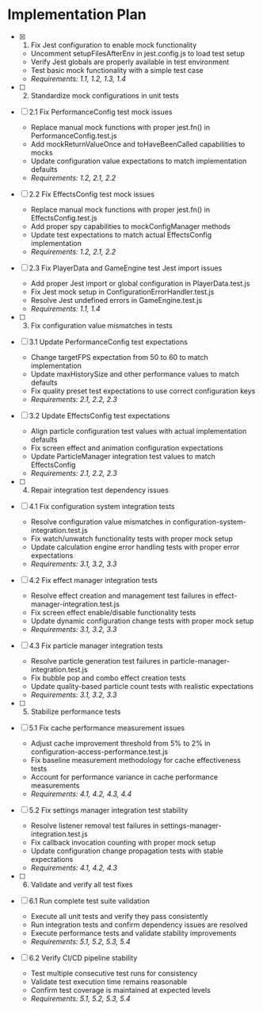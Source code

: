 # Implementation Plan

- [x] 1. Fix Jest configuration to enable mock functionality
  - Uncomment setupFilesAfterEnv in jest.config.js to load test setup
  - Verify Jest globals are properly available in test environment
  - Test basic mock functionality with a simple test case
  - _Requirements: 1.1, 1.2, 1.3, 1.4_

- [ ] 2. Standardize mock configurations in unit tests
- [ ] 2.1 Fix PerformanceConfig test mock issues
  - Replace manual mock functions with proper jest.fn() in PerformanceConfig.test.js
  - Add mockReturnValueOnce and toHaveBeenCalled capabilities to mocks
  - Update configuration value expectations to match implementation defaults
  - _Requirements: 1.2, 2.1, 2.2_

- [ ] 2.2 Fix EffectsConfig test mock issues
  - Replace manual mock functions with proper jest.fn() in EffectsConfig.test.js
  - Add proper spy capabilities to mockConfigManager methods
  - Update test expectations to match actual EffectsConfig implementation
  - _Requirements: 1.2, 2.1, 2.2_

- [ ] 2.3 Fix PlayerData and GameEngine test Jest import issues
  - Add proper Jest import or global configuration in PlayerData.test.js
  - Fix Jest mock setup in ConfigurationErrorHandler.test.js
  - Resolve Jest undefined errors in GameEngine.test.js
  - _Requirements: 1.1, 1.4_

- [ ] 3. Fix configuration value mismatches in tests
- [ ] 3.1 Update PerformanceConfig test expectations
  - Change targetFPS expectation from 50 to 60 to match implementation
  - Update maxHistorySize and other performance values to match defaults
  - Fix quality preset test expectations to use correct configuration keys
  - _Requirements: 2.1, 2.2, 2.3_

- [ ] 3.2 Update EffectsConfig test expectations
  - Align particle configuration test values with actual implementation defaults
  - Fix screen effect and animation configuration expectations
  - Update ParticleManager integration test values to match EffectsConfig
  - _Requirements: 2.1, 2.2, 2.3_

- [ ] 4. Repair integration test dependency issues
- [ ] 4.1 Fix configuration system integration tests
  - Resolve configuration value mismatches in configuration-system-integration.test.js
  - Fix watch/unwatch functionality tests with proper mock setup
  - Update calculation engine error handling tests with proper error expectations
  - _Requirements: 3.1, 3.2, 3.3_

- [ ] 4.2 Fix effect manager integration tests
  - Resolve effect creation and management test failures in effect-manager-integration.test.js
  - Fix screen effect enable/disable functionality tests
  - Update dynamic configuration change tests with proper mock setup
  - _Requirements: 3.1, 3.2, 3.3_

- [ ] 4.3 Fix particle manager integration tests
  - Resolve particle generation test failures in particle-manager-integration.test.js
  - Fix bubble pop and combo effect creation tests
  - Update quality-based particle count tests with realistic expectations
  - _Requirements: 3.1, 3.2, 3.3_

- [ ] 5. Stabilize performance tests
- [ ] 5.1 Fix cache performance measurement issues
  - Adjust cache improvement threshold from 5% to 2% in configuration-access-performance.test.js
  - Fix baseline measurement methodology for cache effectiveness tests
  - Account for performance variance in cache performance measurements
  - _Requirements: 4.1, 4.2, 4.3, 4.4_

- [ ] 5.2 Fix settings manager integration test stability
  - Resolve listener removal test failures in settings-manager-integration.test.js
  - Fix callback invocation counting with proper mock setup
  - Update configuration change propagation tests with stable expectations
  - _Requirements: 4.1, 4.2, 4.3_

- [ ] 6. Validate and verify all test fixes
- [ ] 6.1 Run complete test suite validation
  - Execute all unit tests and verify they pass consistently
  - Run integration tests and confirm dependency issues are resolved
  - Execute performance tests and validate stability improvements
  - _Requirements: 5.1, 5.2, 5.3, 5.4_

- [ ] 6.2 Verify CI/CD pipeline stability
  - Test multiple consecutive test runs for consistency
  - Validate test execution time remains reasonable
  - Confirm test coverage is maintained at expected levels
  - _Requirements: 5.1, 5.2, 5.3, 5.4_